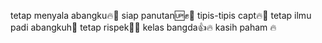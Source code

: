 tetap menyala abangku🔥🙌
siap panutan🆙✊🙌
tipis-tipis capt🔥🫡
tetap ilmu padi abangkuh🌾
tetap rispek🫡🙌
kelas bangda👍🔥
kasih paham 🔥